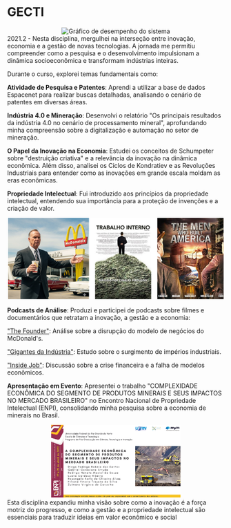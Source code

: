 # GECTI
<div align="center">
  <img src="img/GECTI.png" alt="Gráfico de desempenho do sistema" width="300"/>
</div>
2021.2 - Nesta disciplina, mergulhei na interseção entre inovação, economia e a gestão de novas tecnologias. A jornada me permitiu compreender como a pesquisa e o desenvolvimento impulsionam a dinâmica socioeconômica e transformam indústrias inteiras.

Durante o curso, explorei temas fundamentais como:

**Atividade de Pesquisa e Patentes**: Aprendi a utilizar a base de dados Espacenet para realizar buscas detalhadas, analisando o cenário de patentes em diversas áreas.

**Indústria 4.0 e Mineração**: Desenvolvi o relatório "Os principais resultados da indústria 4.0 no cenário de processamento mineral", aprofundando minha compreensão sobre a digitalização e automação no setor de mineração.

**O Papel da Inovação na Economia**: Estudei os conceitos de Schumpeter sobre "destruição criativa" e a relevância da inovação na dinâmica econômica. Além disso, analisei os Ciclos de Kondratiev e as Revoluções Industriais para entender como as inovações em grande escala moldam as eras econômicas.

**Propriedade Intelectual**: Fui introduzido aos princípios da propriedade intelectual, entendendo sua importância para a proteção de invenções e a criação de valor.

<div align="center">
  <img src="img/g3.png" alt="Gráfico de desempenho do sistema" width="500"/>
</div>

**Podcasts de Análise**: Produzi e participei de podcasts sobre filmes e documentários que retratam a inovação, a gestão e a economia:

<u>"The Founder"</u>: Análise sobre a disrupção do modelo de negócios do McDonald's.

<u>"Gigantes da Indústria"</u>: Estudo sobre o surgimento de impérios industriais.

<u>"Inside Job"</u>: Discussão sobre a crise financeira e a falha de modelos econômicos.

**Apresentação em Evento**: Apresentei o trabalho "COMPLEXIDADE ECONÔMICA DO SEGMENTO DE PRODUTOS MINERAIS E SEUS IMPACTOS NO MERCADO BRASILEIRO" no Encontro Nacional de Propriedade Intelectual (ENPI), consolidando minha pesquisa sobre a economia de minerais no Brasil.
<div align="center">
  <img src="img/g4.png" alt="Gráfico de desempenho do sistema" width="300"/>
</div>
Esta disciplina expandiu minha visão sobre como a inovação é a força motriz do progresso, e como a gestão e a propriedade intelectual são essenciais para traduzir ideias em valor econômico e social
